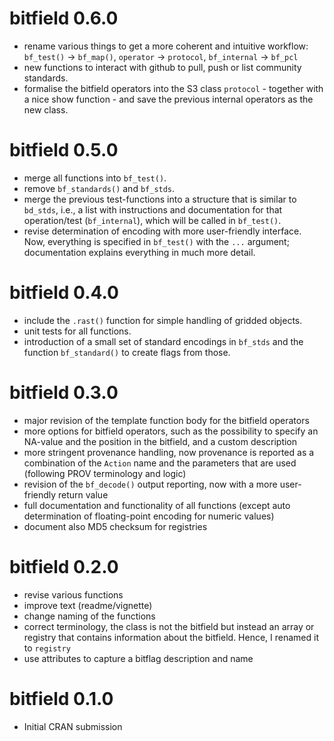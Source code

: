 # bitfield 0.6.0

- rename various things to get a more coherent and intuitive workflow: `bf_test()` -> `bf_map()`, `operator` -> `protocol`, `bf_internal` -> `bf_pcl`
- new functions to interact with github to pull, push or list community standards.
- formalise the bitfield operators into the S3 class `protocol` - together with a nice show function - and save the previous internal operators as the new class.

# bitfield 0.5.0

- merge all functions into `bf_test()`.
- remove `bf_standards()` and `bf_stds`.
- merge the previous test-functions into a structure that is similar to `bd_stds`, i.e., a list with instructions and documentation for that operation/test (`bf_internal`), which will be called in `bf_test()`.
- revise determination of encoding with more user-friendly interface. Now, everything is specified in `bf_test()` with the `...` argument; documentation explains everything in much more detail.

# bitfield 0.4.0

- include the `.rast()` function for simple handling of gridded objects.
- unit tests for all functions.
- introduction of a small set of standard encodings in `bf_stds` and the function `bf_standard()` to create flags from those.

# bitfield 0.3.0

- major revision of the template function body for the bitfield operators
- more options for bitfield operators, such as the possibility to specify an NA-value and the position in the bitfield, and a custom description
- more stringent provenance handling, now provenance is reported as a combination of the `Action` name and the parameters that are used (following PROV terminology and logic)
- revision of the `bf_decode()` output reporting, now with a more user-friendly return value
- full documentation and functionality of all functions (except auto determination of floating-point encoding for numeric values)
- document also MD5 checksum for registries

# bitfield 0.2.0

- revise various functions
- improve text (readme/vignette)
- change naming of the functions
- correct terminology, the class is not the bitfield but instead an array or registry that contains information about the bitfield. Hence, I renamed it to `registry`
- use attributes to capture a bitflag description and name


# bitfield 0.1.0

- Initial CRAN submission
